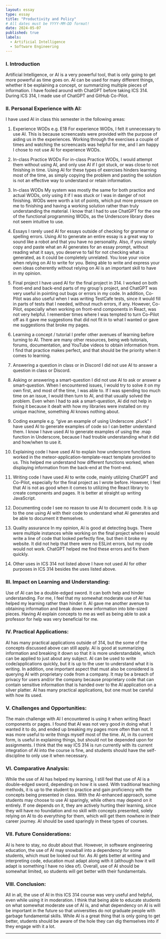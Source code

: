 ```yaml
---
layout: essay
type: essay
title: "Productivity and Policy"
# All dates must be YYYY-MM-DD format!
date: 2024-05-07
published: true
labels:
  - Artificial Intelligence
  - Software Engineering
---
```


### I. Introduction
Artificial Intelligence, or AI is a very powerful tool, that is only going to get more powerful as time goes on. AI can be used for many different things, whether it be explaining a concept, or summarizing multiple pieces of information. I have fooled around with ChatGPT before taking ICS 314. During ICS 314, I made use of ChatGPT and GitHub Co-Pilot. 

### II. Personal Experience with AI:
I have used AI in class this semester in the following areas:

1. Experience WODs e.g. E18
For experience WODs, I felt it unnecessary to use AI. This is because screencasts were provided with the purpose of aiding us in the experiences. Working through the exercises a couple of times and watching the screencasts was helpful for me, and I am happy I chose to not use AI for experience WODs. 

2. In-class Practice WODs
For in-class Practice WODs, I would attempt them without using AI, and only use AI if I got stuck, or was close to not finishing in time. Using AI for these types of exercises hinders learning most of the time, as simply copying the problem and pasting the solution is not an effective way to understand or retain information. 

3. In-class WODs
My system was mostly the same for both practice and actual WODs, only using it if I was stuck or I was in danger of not finishing. WODs were worth a lot of points, which put more pressure on me to finishing and having a working solution rather than truly understanding the material. I know that I had to use ChatGPT for the one of the functional programming WODs, as the Underscore library does not seem intuitive to use. 

4. Essays
I rarely used AI for essays outside of checking for grammar or spelling errors. Using AI to generate an entire essay is a great way to sound like a robot and that you have no personality. Also, if you simply copy and paste what an AI generates for an essay prompt, without reading what it says, you deserve to fail for not checking what is generated, as it could be completely unrelated. You lose your voice when relying on AI to write for you. Being able to write and express your own ideas coherently without relying on AI is an important skill to have in my opinion. 

5. Final project
I have used AI for the final project in 314. I worked on both front-end and back-end parts of my group's project, and ChatGPT was very useful in pointing out bugs or errors in my code. In addition, Co-Pilot was also useful when I was writing TestCafe tests, since it would fill in parts of tests that I needed, without much errors, if any. However, Co-Pilot, especially when working on front-end components in React, was not very helpful. I remember times where I was tempted to turn Co-Pilot off as it gave me suggestions that did not fit in to what I wanted or gave me suggestions that broke my pages. 

6. Learning a concept / tutorial
I prefer other avenues of learning before turning to AI. There are many other resources, being web tutorials, forums, documentation, and YouTube videos to obtain information from. I find that practice makes perfect, and that should be the priority when it comes to learning. 

7. Answering a question in class or in Discord
I did not use AI to answer a question in class or Discord. 

8. Asking or answering a smart-question
I did not use AI to ask or answer a smart-question. When I encountered issues, I would try to solve it on my own first, and most of the time, I was able to. If I was spending too much time on an issue, I would then turn to AI, and that usually solved the problem. Even when I had to ask a smart-question, AI did not help in fixing it because it dealt with how my libraries were installed on my unique machine, something AI knows nothing about. 

9. Coding example e.g. “give an example of using Underscore .pluck”
I have used AI to generate examples of code so I can better understand them. I know I have used AI to generate examples of using the .map function in Underscore, because I had trouble understanding what it did and how/when to use it.

10. Explaining code
I have used AI to explain how underscore functions worked in the meteor-application-template-react template provided to us. This helped me understand how different functions worked, when displaying information from the back-end at the front-end. 

11. Writing code
I have used AI to write code, mainly utilizing ChatGPT and Co-Pilot, especially for the final project as I wrote before. However, I feel that AI is not as good when it comes to utilizing the React library to create components and pages. It is better at straight up writing JavaScript. 

12. Documenting code
I see no reason to use AI to document code. It is up to the one using AI with their code to understand what AI generates and be able to document it themselves. 

13. Quality assurance
In my opinion, AI is good at detecting bugs. There were multiple instances while working on the final project where I would write a line of code that looked perfectly fine, but then it broke my website. It did not help that there were no ESLint errors, but my code would not work. ChatGPT helped me find these errors and fix them quickly. 

14. Other uses in ICS 314 not listed above
I have not used AI for other purposes in ICS 314 besides the uses listed above. 

### III. Impact on Learning and Understanding:
Use of AI can be a double-edged sword. It can both help and hinder understanding. For me, I feel that my somewhat moderate use of AI has helped my learning rather than hinder it. AI gave me another avenue to obtaining information and break down new information into bite-sized pieces. Having AI explain concepts to me as well as being able to ask a professor for help was very beneficial for me. 

### IV. Practical Applications:
AI has many practical applications outside of 314, but the some of the concepts discussed above can still apply. AI is good at summarizing information and breaking it down so that it is more understandable, which can be applied to just about any subject. AI can be used to write code/applications quickly, but it is up to the user to understand what it is writing. In addition, one important aspect that must also be considered is querying AI with proprietary code from a company. It may be a breach of privacy for users and/or the company because proprietary code that can contain sensitive information that is handed over to the AI application on a silver platter. AI has many practical applications, but one must be careful with how its used. 

### V. Challenges and Opportunities:
The main challenge with AI I encountered is using it when writing React components or pages. I found that AI was not very good in doing what I wanted it to do, and ended up breaking my pages more often than not. It was more useful to write things myself most of the time. AI, in its current form, is useful in explaining things, but should not be depended upon for assignments. I think that the way ICS 314 is run currently with its current integration of AI into the course is fine, and students should have the self-discipline to only use it when necessary. 

### VI. Comparative Analysis:
While the use of AI has helped my learning, I still feel that use of AI is a double-edged sword, depending on how it is used. With traditional teaching methods, it is up to the student to practice and gain proficiency with the concepts being presented in class. With the AI-enhanced approach, some students may choose to use AI sparingly, while others may depend on it entirely. If one depends on it, they are actively hurting their learning, since they will have no foundation and no skill with concepts presented, solely relying on AI to do everything for them, which will get them nowhere in their career journey. AI should be used sparingly in these types of courses.


### VII. Future Considerations:
AI is here to stay, no doubt about that. However, in software engineering education, the use of AI may snowball into a dependency for some students, which must be looked out for. As AI gets better at writing and interpreting code, education must adapt along with it (although how it will adapt is something I have no idea of). Overall, use of AI should be somewhat limited, so students will get better with their fundamentals. 

### VIII. Conclusion:
All in all, the use of AI in this ICS 314 course was very useful and helpful, even while using it in moderation. I think that being able to educate students on what somewhat moderate use of AI is, and what dependency on AI is will be important in the future so that universities do not graduate people with garbage fundamental skills. While AI is a great thing that is only going to get better, students should be aware of the hole they can dig themselves into if they engage with it a lot. 

<hr>
